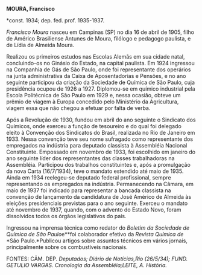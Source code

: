 **MOURA, Francisco**

\*const. 1934; dep. fed. prof. 1935-1937.

*Francisco Moura* nasceu em Campinas (SP) no dia 16 de abril de 1905,
filho de Américo Brasiliense Antunes de Moura, filólogo e pedagogo
paulista, e de Lídia de Almeida Moura.

Realizou os primeiros estudos nas Escolas Alemãs em sua cidade natal,
concluindo-os no Ginásio do Estado, na capital paulista. Em 1924
ingressou na Companhia de Gás de São Paulo, onde foi representante dos
operários na junta administrativa da Caixa de Aposentadorias e Pensões,
e no ano seguinte participou da criação da Sociedade de Química de São
Paulo, cuja presidência ocupou de 1926 a 1927. Diplomou-se em químico
industrial pela Escola Politécnica de São Paulo em 1929 e, nessa
ocasião, obteve um prêmio de viagem à Europa concedido pelo Ministério
da Agricultura, viagem essa que não chegou a efetuar por falta de verba.

Após a Revolução de 1930, fundou em abril do ano seguinte o Sindicato
dos Químicos, onde exerceu a função de tesoureiro e do qual foi delegado
eleito à Convenção dos Sindicatos do Brasil, realizada no Rio de Janeiro
em 1933. Nessa convenção teve seu nome sufragado como representante dos
empregados na indústria para deputado classista à Assembléia Nacional
Constituinte. Empossado em novembro de 1933, foi escolhido em janeiro do
ano seguinte líder dos representantes das classes trabalhadoras na
Assembléia. Participou dos trabalhos constituintes e, após a promulgação
da nova Carta (16/7/1934), teve o mandato estendido até maio de 1935.
Ainda em 1934 reelegeu-se deputado federal profissional, sempre
representando os empregados na indústria. Permanecendo na Câmara, em
maio de 1937 foi indicado para representar a bancada classista na
convenção de lançamento da candidatura de José Américo de Almeida às
eleições presidenciais previstas para o ano seguinte. Exerceu o mandato
até novembro de 1937, quando, com o advento do Estado Novo, foram
dissolvidos todos os órgãos legislativos do país.

Ingressou na imprensa técnica como redator do *Boletim da Sociedade de
Química de São Paulo*e**foi colaborador efetivo da *Revista Química de*
*São Paulo.*Publicou artigos sobre assuntos técnicos em vários jornais,
principalmente sobre os combustíveis nacionais.

FONTES: CÂM. DEP. *Deputados; Diário de Notícias,*Rio (26/5/34); FUND.
GETULIO VARGAS*. Cronologia da Assembléia;*LEITE, A*. História.*

 
